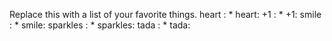 Replace this with a list of your favorite things.
heart	: * heart:
+1	: * +1:
smile	: * smile:
sparkles	: * sparkles:
tada	: * tada:

